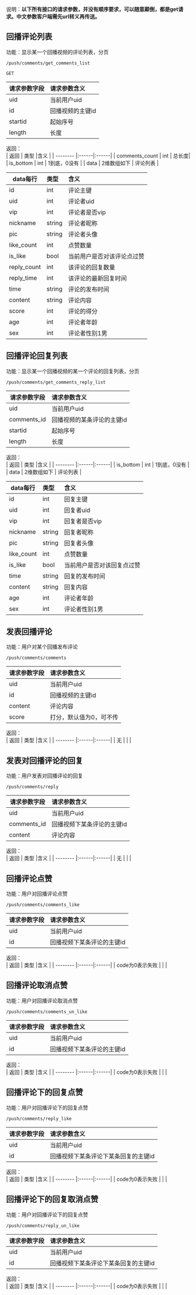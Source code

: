 说明：**以下所有接口的请求参数，并没有顺序要求，可以随意颠倒，都是get请求。中文参数客户端需先url转义再传送。**


## 回播评论列表

功能：显示某一个回播视频的评论列表，分页
~~~
/push/comments/get_comments_list
~~~
~~~
GET
~~~

| 请求参数字段        | 请求参数含义  |
| -------- |:------|
|uid         | 当前用户uid|
|id          | 回播视频的主键id|
|startid     | 起始序号|
|length      | 长度|



返回：   
| 返回        | 类型 |含义  |
| -------- |:------|:------|
| comments_count     | int  |  总长度|
| is_bottom     | int    | 1到底，0没有 |
| data  | 2维数组如下  | 评论列表 |
  
| data每行  | 类型 | 含义 |
| -------- |:------|:------|
| id     | int    | 评论主键 |
| uid     | int    | 评论者uid |
| vip     | int    | 评论者是否vip |
| nickname     | string    | 评论者昵称 |
| pic          | string    | 评论者头像 |
| like_count   | int       | 点赞数量 |
| is_like      | bool      | 当前用户是否对该评论点过赞 |
| reply_count  | int       | 该评论的回复数量 |
| reply_time   | int       | 该评论的最新回复时间 |
| time         | string    | 评论的发布时间 |
| content      | string    | 评论内容 |
| score        | int       | 评论的得分 |
| age          | int       | 评论者年龄 |
| sex          | int       | 评论者性别1男 |


## 回播评论回复列表

功能：显示某一个回播视频的某一个评论的回复列表，分页
~~~
/push/comments/get_comments_reply_list
~~~
| 请求参数字段        | 请求参数含义  |
| -------- |:------|
|uid         | 当前用户uid|
|comments_id | 回播视频的某条评论的主键id|
|startid     | 起始序号|
|length      | 长度|



返回：   
| 返回        | 类型 |含义  |
| -------- |:------|:------|
| is_bottom     | int    | 1到底，0没有 |
| data  | 2维数组如下  | 评论列表 |

| data每行  | 类型 | 含义 |
| -------- |:------|:------|
| id     | int    | 回复主键 |
| uid     | int    | 回复者uid |
| vip     | int    | 回复者是否vip |
| nickname     | string    | 回复者昵称 |
| pic          | string    | 回复者头像 |
| like_count   | int       | 点赞数量 |
| is_like      | bool      | 当前用户是否对该回复点过赞 |
| time         | string    | 回复的发布时间 |
| content      | string    | 回复内容 |
| age          | int       | 评论者年龄 |
| sex          | int       | 评论者性别1男 |



## 发表回播评论

功能：用户对某个回播发布评论
~~~
/push/comments/comments
~~~
| 请求参数字段        | 请求参数含义  |
| -------- |:------|
|uid         | 当前用户uid|
|id | 回播视频的主键id|
|content      | 评论内容|
|score        | 打分，默认值为0，可不传|


返回：   
| 返回        | 类型 |含义  |
| -------- |:------|:------|
| 无     |     |  |


## 发表对回播评论的回复

功能：用户发表对回播评论的回复
~~~
/push/comments/reply
~~~
| 请求参数字段        | 请求参数含义  |
| -------- |:------|
|uid         | 当前用户uid|
|comments_id | 回播视频下某条评论的主键id|
|content      | 评论内容|

返回：   
| 返回        | 类型 |含义  |
| -------- |:------|:------|
| 无     |     |  |


## 回播评论点赞

功能：用户对回播评论点赞
~~~
/push/comments/comments_like
~~~
| 请求参数字段        | 请求参数含义  |
| -------- |:------|
|uid         | 当前用户uid|
|id          | 回播视频下某条评论的主键id|

返回：   
| 返回        | 类型 |含义  |
| -------- |:------|:------|
| code为0表示失败     |     |  |


## 回播评论取消点赞

功能：用户对回播评论取消点赞
~~~
/push/comments/comments_un_like
~~~
| 请求参数字段        | 请求参数含义  |
| -------- |:------|
|uid         | 当前用户uid|
|id          | 回播视频下某条评论的主键id|

返回：   
| 返回        | 类型 |含义  |
| -------- |:------|:------|
| code为0表示失败     |     |  |



## 回播评论下的回复点赞

功能：用户对回播评论下的回复点赞
~~~
/push/comments/reply_like
~~~
| 请求参数字段        | 请求参数含义  |
| -------- |:------|
|uid         | 当前用户uid|
|id          | 回播视频下某条评论下某条回复的主键id|

返回：   
| 返回        | 类型 |含义  |
| -------- |:------|:------|
| code为0表示失败     |     |  |


## 回播评论下的回复取消点赞

功能：用户对回播评论下的回复点赞
~~~
/push/comments/reply_un_like
~~~
| 请求参数字段        | 请求参数含义  |
| -------- |:------|
|uid         | 当前用户uid|
|id          | 回播视频下某条评论下某条回复的主键id|

返回：   
| 返回        | 类型 |含义  |
| -------- |:------|:------|
| code为0表示失败     |     |  |





